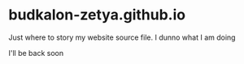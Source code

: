 # budkalon-zetya.github.io
Just where to story my website source file. I dunno what I am doing

I'll be back soon